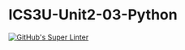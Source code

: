 # ICS3U-Unit2-03-Python

[![GitHub's Super Linter](https://github.com/devin-jhu/ICS3U-Unit2-03-Python/workflows/GitHub's%20Super%20Linter/badge.svg)](https://github.com/devin-jhu/ICS3U-Unit2-03-Python/actions)
